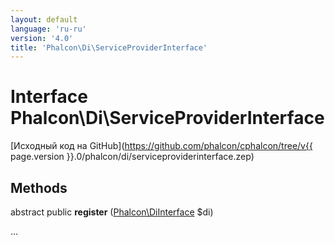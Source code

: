 ```yaml
---
layout: default
language: 'ru-ru'
version: '4.0'
title: 'Phalcon\Di\ServiceProviderInterface'
---
```

# Interface **Phalcon\Di\ServiceProviderInterface**

[Исходный код на GitHub](https://github.com/phalcon/cphalcon/tree/v{{ page.version }}.0/phalcon/di/serviceproviderinterface.zep)

## Methods

abstract public **register** ([Phalcon\DiInterface](Phalcon_DiInterface) $di)

...